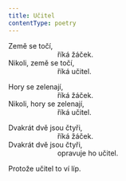 ```yaml
---
title: Učitel
contentType: poetry
---
```


<section>

Země se točí,  
                         říká žáček.  
Nikoli, země se točí,  
                         říká učitel.

Hory se zelenají,  
                         říká žáček.  
Nikoli, hory se zelenají,  
                         říká učitel.

Dvakrát dvě jsou čtyři,  
                         říká žáček.  
Dvakrát dvě jsou čtyři,  
                         opravuje ho učitel.

Protože učitel to ví líp.

</section>
